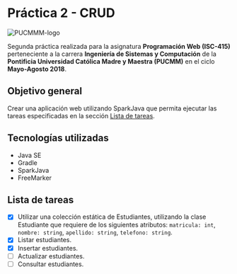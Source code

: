# Práctica 2 - CRUD

![PUCMMM-logo](https://i.imgur.com/9eEIci9.png)

Segunda práctica realizada para la asignatura **Programación Web (ISC-415)** perteneciente a la carrera **Ingeniería de Sistemas y Computación** de la **Pontificia Universidad Católica Madre y Maestra (PUCMM)** en el ciclo **Mayo-Agosto 2018**.

## Objetivo general

Crear una aplicación web utilizando SparkJava que permita ejecutar las tareas especificadas en la sección [Lista de tareas](#lista-de-tareas).

## Tecnologías utilizadas

- Java SE
- Gradle
- SparkJava
- FreeMarker

## Lista de tareas

- [X] Utilizar una colección estática de Estudiantes, utilizando la clase Estudiante que requiere de los siguientes atributos: `matricula: int`, `nombre: string`, `apellido: string`, `telefono: string`.
- [X] Listar estudiantes.
- [X] Insertar estudiantes.
- [ ] Actualizar estudiantes.
- [ ] Consultar estudiantes.
